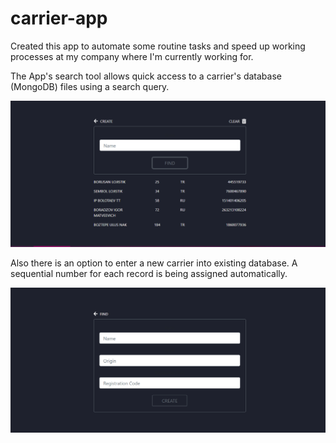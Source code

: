 # carrier-app

Created this app to automate some routine tasks and speed up working processes at my company where I'm currently working for. 

The App's search tool allows quick access to a carrier's database (MongoDB) files using a search query. 



![](screenshot1.PNG)


Also there is an option to enter a new carrier into existing database. A sequential number for each record is being assigned automatically.


![](screenshot_create.PNG)
